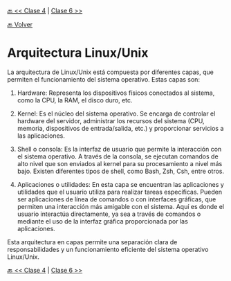 [🔙 << Clase 4](../04_Class/04_Class.md) | [Clase 6 >>](../06_Class/06_Class.md)

[🔙 Volver](../README.md)


# Arquitectura Linux/Unix

La arquitectura de Linux/Unix está compuesta por diferentes capas, que permiten el funcionamiento del sistema operativo. Estas capas son:

1. Hardware: Representa los dispositivos físicos conectados al sistema, como la CPU, la RAM, el disco duro, etc.

2. Kernel: Es el núcleo del sistema operativo. Se encarga de controlar el hardware del servidor, administrar los recursos del sistema (CPU, memoria, dispositivos de entrada/salida, etc.) y proporcionar servicios a las aplicaciones.

3. Shell o consola: Es la interfaz de usuario que permite la interacción con el sistema operativo. A través de la consola, se ejecutan comandos de alto nivel que son enviados al kernel para su procesamiento a nivel más bajo. Existen diferentes tipos de shell, como Bash, Zsh, Csh, entre otros.

4. Aplicaciones o utilidades: En esta capa se encuentran las aplicaciones y utilidades que el usuario utiliza para realizar tareas específicas. Pueden ser aplicaciones de línea de comandos o con interfaces gráficas, que permiten una interacción más amigable con el sistema. Aquí es donde el usuario interactúa directamente, ya sea a través de comandos o mediante el uso de la interfaz gráfica proporcionada por las aplicaciones.

Esta arquitectura en capas permite una separación clara de responsabilidades y un funcionamiento eficiente del sistema operativo Linux/Unix.




[🔙 << Clase 4](../04_Class/04_Class.md) | [Clase 6 >>](../06_Class/06_Class.md)